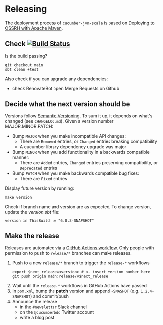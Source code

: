 Releasing
=========

The deployment process of `cucumber-jvm-scala` is based on 
[Deploying to OSSRH with Apache Maven](http://central.sonatype.org/pages/apache-maven.html#deploying-to-ossrh-with-apache-maven-introduction).

## Check [![Build Status](https://travis-ci.org/cucumber/cucumber-jvm-scala.svg?branch=main)](https://travis-ci.org/cucumber/cucumber-jvm-scala) ##

Is the build passing?

```
git checkout main
sbt clean +test
```

Also check if you can upgrade any dependencies:
- check RenovateBot open Merge Requests on Github

## Decide what the next version should be ##

Versions follow [Semantic Versioning](https://semver.org/spec/v2.0.0.html). To sum it up, it depends on what's changed (see `CHANGELOG.md`). Given a version number MAJOR.MINOR.PATCH:

* Bump `MAJOR` when you make incompatible API changes:
  * There are `Removed` entries, or `Changed` entries breaking compatibility
  * A cucumber library dependency upgrade was major
* Bump `MINOR` when you add functionality in a backwards compatible manner:
  * There are `Added` entries, `Changed` entries preserving compatibility, or
  `Deprecated` entries
* Bump `PATCH` when you make backwards compatible bug fixes:
  * There are `Fixed` entries

Display future version by running:

```
make version
```

Check if branch name and version are as expected. To change version, update the _version.sbt_ file:

```
version in ThisBuild := "6.8.3-SNAPSHOT"
```

## Make the release ##

Releases are automated via a [GitHub Actions workflow](./.github/workflows/release-mvn.yml). Only people with permission to push to `release/*` branches can make releases.

1. Push to a new `release/*` branch to trigger the `release-*` workflows
   ```
   export $next_release=<version> # <- insert version number here
   git push origin main:release/v$next_release
   ```
1. Wait until the `release-*` workflows in GitHub Actions have passed
1. In `pom.xml`, bump the **patch** version and append `-SNASHOT` (e.g. `1.2.4-SNAPSHOT`) and commit/push
1. Announce the release
   * in the `#newsletter` Slack channel
   * on the `@cucumberbdd` Twitter account
   * write a blog post